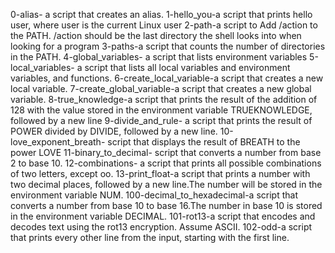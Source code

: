  0-alias- a script that creates an alias.
1-hello_you-a script that prints hello user, where user is the current Linux user
2-path-a script to Add /action to the PATH. /action should be the last directory the shell looks into when looking for a program
3-paths-a script that counts the number of directories in the PATH.
4-global_variables- a script that lists environment variables
5-local_variables- a script that lists all local variables and environment variables, and functions.
6-create_local_variable-a script that creates a new local variable.
7-create_global_variable-a script that creates a new global variable.
8-true_knowledge-a script that prints the result of the addition of 128 with the value stored in the environment variable TRUEKNOWLEDGE, followed by a new line
9-divide_and_rule- a script that prints the result of POWER divided by DIVIDE, followed by a new line.
10-love_exponent_breath- script that displays the result of BREATH to the power LOVE
11-binary_to_decimal- script that converts a number from base 2 to base 10.
12-combinations- a script that prints all possible combinations of two letters, except oo.
13-print_float-a script that prints a number with two decimal places, followed by a new line.The number will be stored in the environment variable NUM.
100-decimal_to_hexadecimal-a script that converts a number from base 10 to base 16.The number in base 10 is stored in the environment variable DECIMAL.
101-rot13-a script that encodes and decodes text using the rot13 encryption. Assume ASCII.
102-odd-a script that prints every other line from the input, starting with the first line.
